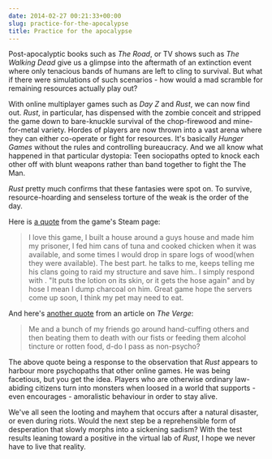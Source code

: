 ```yaml
---
date: 2014-02-27 00:21:33+00:00
slug: practice-for-the-apocalypse
title: Practice for the apocalypse
---
```


Post-apocalyptic books such as _The Road_, or TV shows such as _The Walking Dead_ give us a glimpse into the aftermath of an extinction event where only tenacious bands of humans are left to cling to survival. But what if there were simulations of such scenarios - how would a mad scramble for remaining resources actually play out?

With online multiplayer games such as _Day Z_ and _Rust_, we can now find out. _Rust_, in particular, has dispensed with the zombie conceit and stripped the game down to bare-knuckle survival of the chop-firewood and mine-for-metal variety. Hordes of players are now thrown into a vast arena where they can either co-operate or fight for resources. It's basically _Hunger Games_ without the rules and controlling bureaucracy. And we all know what happened in that particular dystopia: Teen sociopaths opted to knock each other off with blunt weapons rather than band together to fight the The Man.

_Rust_ pretty much confirms that these fantasies were spot on. To survive, resource-hoarding and senseless torture of the weak is the order of the day.

Here is [a quote](http://store.steampowered.com/app/252490/) from the game's Steam page:

> I love this game, I built a house around a guys house and made him my prisoner, I fed him cans of tuna and cooked chicken when it was available, and some times I would drop in spare logs of wood(when they were available). The best part. he talks to me, keeps telling me his clans going to raid my structure and save him.. I simply respond with . "It puts the lotion on its skin, or it gets the hose again" and by hose I mean I dump charcoal on him. Great game hope the servers come up soon, I think my pet may need to eat.

And here's [another quote](http://www.theverge.com/2014/2/5/5361580/dayz-will-haunt-you#214046151) from an article on _The Verge_:

> Me and a bunch of my friends go around hand-cuffing others and then beating them to death with our fists or feeding them alcohol tincture or rotten food, d-do I pass as non-psycho?

The above quote being a response to the observation that _Rust_ appears to harbour more psychopaths that other online games. He was being facetious, but you get the idea. Players who are otherwise ordinary law-abiding citizens turn into monsters when loosed in a world that supports - even encourages - amoralistic behaviour in order to stay alive.

We've all seen the looting and mayhem that occurs after a natural disaster, or even during riots. Would the next step be a reprehensible form of desperation that slowly morphs into a sickening sadism? With the test results leaning toward a positive in the virtual lab of _Rust_, I hope we never have to live that reality.
